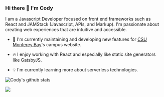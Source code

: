 ### Hi there 👋 I'm Cody

I am a Javascript Developer focused on front end frameworks such as React and JAMStack (Javascript, APIs, and Markup). I'm passionate about creating web experiences that are intuitive and accessible.

- 🦦 I'm currently maintaining and developing new features for [CSU Monterey Bay](https://csumb.edu)'s campus website.

- 🔥 I enjoy working with React and especially like static site generators like GatsbyJS.

- 💡 I'm currently learning more about serverless technologies.

![Cody's github stats](https://github-readme-stats.vercel.app/api?username=codywall&include_all_commits=true&show_icons=true&count_private=true&hide=stars)

![](https://komarev.com/ghpvc/?username=codywall)
